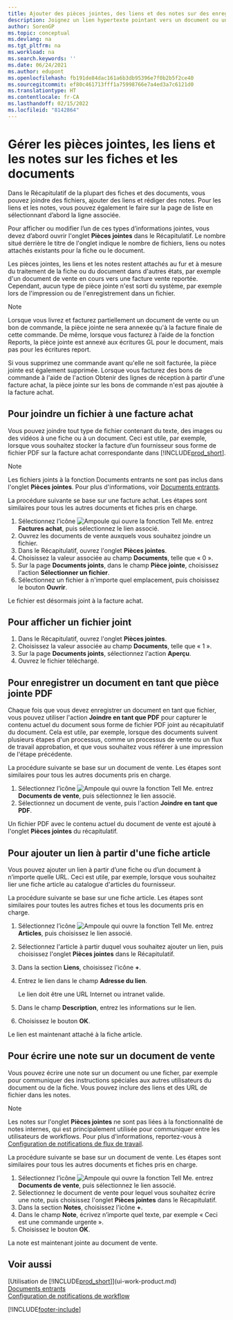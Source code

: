 ```yaml
---
title: Ajouter des pièces jointes, des liens et des notes sur des enregistrements
description: Joignez un lien hypertexte pointant vers un document ou un site Web à un enregistrement spécifique, tel qu’une fiche client ou un document.
author: SorenGP
ms.topic: conceptual
ms.devlang: na
ms.tgt_pltfrm: na
ms.workload: na
ms.search.keywords: ''
ms.date: 06/24/2021
ms.author: edupont
ms.openlocfilehash: fb191de84dac161a6b3db95396e7f0b2b5f2ce40
ms.sourcegitcommit: ef80c461713fff1a75998766e7a4ed3a7c6121d0
ms.translationtype: HT
ms.contentlocale: fr-CA
ms.lasthandoff: 02/15/2022
ms.locfileid: "8142864"
---
```

# <a name="manage-attachments-links-and-notes-on-cards-and-documents"></a>Gérer les pièces jointes, les liens et les notes sur les fiches et les documents

Dans le Récapitulatif de la plupart des fiches et des documents, vous pouvez joindre des fichiers, ajouter des liens et rédiger des notes. Pour les liens et les notes, vous pouvez également le faire sur la page de liste en sélectionnant d’abord la ligne associée.

Pour afficher ou modifier l’un de ces types d’informations jointes, vous devez d’abord ouvrir l'onglet **Pièces jointes** dans le Récapitulatif. Le nombre situé derrière le titre de l'onglet indique le nombre de fichiers, liens ou notes attachés existants pour la fiche ou le document.

Les pièces jointes, les liens et les notes restent attachés au fur et à mesure du traitement de la fiche ou du document dans d'autres états, par exemple d'un document de vente en cours vers une facture vente reportée. Cependant, aucun type de pièce jointe n'est sorti du système, par exemple lors de l'impression ou de l'enregistrement dans un fichier.

> [!NOTE]
> Lorsque vous livrez et facturez partiellement un document de vente ou un bon de commande, la pièce jointe ne sera annexée qu'à la facture finale de cette commande. De même, lorsque vous facturez à l’aide de la fonction Reports, la pièce jointe est annexé aux écritures GL pour le document, mais pas pour les écritures report.
>
> Si vous supprimez une commande avant qu'elle ne soit facturée, la pièce jointe est également supprimée. Lorsque vous facturez des bons de commande à l'aide de l'action Obtenir des lignes de réception à partir d'une facture achat, la pièce jointe sur les bons de commande n'est pas ajoutée à la facture achat.

## <a name="to-attach-a-file-to-a-purchase-invoice"></a>Pour joindre un fichier à une facture achat
Vous pouvez joindre tout type de fichier contenant du texte, des images ou des vidéos à une fiche ou à un document. Ceci est utile, par exemple, lorsque vous souhaitez stocker la facture d’un fournisseur sous forme de fichier PDF sur la facture achat correspondante dans [!INCLUDE[prod_short](includes/prod_short.md)].

> [!NOTE]
> Les fichiers joints à la fonction Documents entrants ne sont pas inclus dans l'onglet **Pièces jointes**. Pour plus d'informations, voir [Documents entrants](across-income-documents.md).

La procédure suivante se base sur une facture achat. Les étapes sont similaires pour tous les autres documents et fiches pris en charge.

1. Sélectionnez l’icône ![Ampoule qui ouvre la fonction Tell Me.](media/ui-search/search_small.png "Dites-moi ce que vous voulez faire") entrez **Factures achat**, puis sélectionnez le lien associé.
2. Ouvrez les documents de vente auxquels vous souhaitez joindre un fichier.
3. Dans le Récapitulatif, ouvrez l'onglet **Pièces jointes**.
4. Choisissez la valeur associée au champ **Documents**, telle que « 0 ».
5. Sur la page **Documents joints**, dans le champ **Pièce jointe**, choisissez l'action **Sélectionner un fichier**.
5. Sélectionnez un fichier à n'importe quel emplacement, puis choisissez le bouton **Ouvrir**.

Le fichier est désormais joint à la facture achat.

## <a name="to-view-an-attached-file"></a>Pour afficher un fichier joint
1. Dans le Récapitulatif, ouvrez l'onglet **Pièces jointes**.
2. Choisissez la valeur associée au champ **Documents**, telle que « 1 ».
3. Sur la page **Documents joints**, sélectionnez l'action **Aperçu**.
4. Ouvrez le fichier téléchargé.

## <a name="to-save-a-document-as-a-pdf-attachment"></a>Pour enregistrer un document en tant que pièce jointe PDF
Chaque fois que vous devez enregistrer un document en tant que fichier, vous pouvez utiliser l'action **Joindre en tant que PDF** pour capturer le contenu actuel du document sous forme de fichier PDF joint au récapitulatif du document. Cela est utile, par exemple, lorsque des documents suivent plusieurs étapes d'un processus, comme un processus de vente ou un flux de travail approbation, et que vous souhaitez vous référer à une impression de l'étape précédente.

La procédure suivante se base sur un document de vente. Les étapes sont similaires pour tous les autres documents pris en charge.

1. Sélectionnez l’icône ![Ampoule qui ouvre la fonction Tell Me.](media/ui-search/search_small.png "Dites-moi ce que vous voulez faire") entrez **Documents de vente**, puis sélectionnez le lien associé.
2. Sélectionnez un document de vente, puis l'action **Joindre en tant que PDF**.

Un fichier PDF avec le contenu actuel du document de vente est ajouté à l'onglet **Pièces jointes** du récapitulatif.

## <a name="to-add-a-link-from-an-item-card"></a>Pour ajouter un lien à partir d'une fiche article
Vous pouvez ajouter un lien à partir d’une fiche ou d’un document à n’importe quelle URL. Ceci est utile, par exemple, lorsque vous souhaitez lier une fiche article au catalogue d'articles du fournisseur.

La procédure suivante se base sur une fiche article. Les étapes sont similaires pour toutes les autres fiches et tous les documents pris en charge.

1. Sélectionnez l’icône ![Ampoule qui ouvre la fonction Tell Me.](media/ui-search/search_small.png "Dites-moi ce que vous voulez faire") entrez **Articles**, puis choisissez le lien associé.
2. Sélectionnez l'article à partir duquel vous souhaitez ajouter un lien, puis choisissez l'onglet **Pièces jointes** dans le Récapitulatif.
3. Dans la section **Liens**, choisissez l'icône **+**.
4. Entrez le lien dans le champ **Adresse du lien**.

    Le lien doit être une URL Internet ou intranet valide.

5. Dans le champ **Description**, entrez les informations sur le lien.  
6. Choisissez le bouton **OK**.

Le lien est maintenant attaché à la fiche article.  

## <a name="to-write-a-note-on-a-sales-order"></a>Pour écrire une note sur un document de vente
Vous pouvez écrire une note sur un document ou une ficher, par exemple pour communiquer des instructions spéciales aux autres utilisateurs du document ou de la fiche. Vous pouvez inclure des liens et des URL de fichier dans les notes.

> [!NOTE]
> Les notes sur l'onglet **Pièces jointes** ne sont pas liées à la fonctionnalité de notes internes, qui est principalement utilisée pour communiquer entre les utilisateurs de workflows. Pour plus d'informations, reportez-vous à [Configuration de notifications de flux de travail](across-setting-up-workflow-notifications.md).

La procédure suivante se base sur un document de vente. Les étapes sont similaires pour tous les autres documents et fiches pris en charge.

1. Sélectionnez l’icône ![Ampoule qui ouvre la fonction Tell Me.](media/ui-search/search_small.png "Dites-moi ce que vous voulez faire") entrez **Documents de vente**, puis sélectionnez le lien associé.
2. Sélectionnez le document de vente pour lequel vous souhaitez écrire une note, puis choisissez l'onglet **Pièces jointes** dans le Récapitulatif.
3. Dans la section **Notes**, choisissez l'icône **+**.
4. Dans le champ **Note**, écrivez n’importe quel texte, par exemple « Ceci est une commande urgente ».
5. Choisissez le bouton **OK**.

La note est maintenant jointe au document de vente.

## <a name="see-also"></a>Voir aussi  
[Utilisation de [!INCLUDE[prod_short](includes/prod_short.md)]](ui-work-product.md)  
[Documents entrants](across-income-documents.md)  
[Configuration de notifications de workflow](across-setting-up-workflow-notifications.md)  


[!INCLUDE[footer-include](includes/footer-banner.md)]
